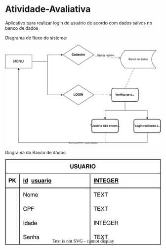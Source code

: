 # Atividade-Avaliativa
Aplicativo para realizar login de usuário de acordo com dados salvos no banco de dados

Diagrama de fluxo do sistema:

![Diagrama](Diagrama_de_login.drawio.svg)


    
Diagrama do Banco de dados:

![DB](Diagrama_db.drawio.svg)

